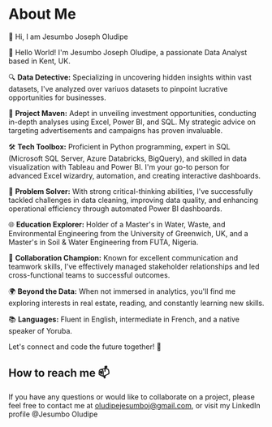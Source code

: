 # About Me

👋 Hi, I am Jesumbo Joseph Oludipe

👋 Hello World! I'm Jesumbo Joseph Oludipe, a passionate Data Analyst based in Kent, UK.

🔍 **Data Detective:** Specializing in uncovering hidden insights within vast datasets, I've analyzed over variuos datasets to pinpoint lucrative opportunities for businesses.

🚀 **Project Maven:** Adept in unveiling investment opportunities, conducting in-depth analyses using Excel, Power BI, and SQL. My strategic advice on targeting advertisements and campaigns has proven invaluable.

🛠️ **Tech Toolbox:** Proficient in Python programming, expert in SQL (Microsoft SQL Server, Azure Databricks, BigQuery), and skilled in data visualization with Tableau and Power BI. I'm your go-to person for advanced Excel wizardry, automation, and creating interactive dashboards.

🔧 **Problem Solver:** With strong critical-thinking abilities, I've successfully tackled challenges in data cleaning, improving data quality, and enhancing operational efficiency through automated Power BI dashboards.

🌐 **Education Explorer:** Holder of a Master's in Water, Waste, and Environmental Engineering from the University of Greenwich, UK, and a Master's in Soil & Water Engineering from FUTA, Nigeria.

🤝 **Collaboration Champion:** Known for excellent communication and teamwork skills, I've effectively managed stakeholder relationships and led cross-functional teams to successful outcomes.

🌍 **Beyond the Data:** When not immersed in analytics, you'll find me exploring interests in real estate, reading, and constantly learning new skills.

📚 **Languages:** Fluent in English, intermediate in French, and a native speaker of Yoruba.

Let's connect and code the future together! 🚀


## How to reach me 📫

If you have any questions or would like to collaborate on a project, please feel free to contact me at oludipejesumboj@gmail.com, or visit my LinkedIn profile @Jesumbo Oludipe


<!---
JesumboOludipe/JesumboOludipe is a ✨ special ✨ repository because its `README.md` (this file) appears on your GitHub profile.
You can click the Preview link to take a look at your changes.
--->
